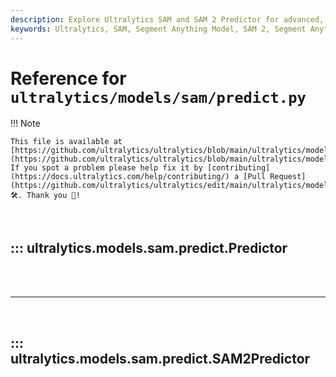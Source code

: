 ```yaml
---
description: Explore Ultralytics SAM and SAM 2 Predictor for advanced, real-time image segmentation using the Segment Anything Model (SAM and SAM 2). Complete implementation details and auxiliary utilities.
keywords: Ultralytics, SAM, Segment Anything Model, SAM 2, Segment Anything Model 2, image segmentation, real-time, prediction, AI, machine learning, Python, torch, inference
---
```


# Reference for `ultralytics/models/sam/predict.py`

!!! Note

    This file is available at [https://github.com/ultralytics/ultralytics/blob/main/ultralytics/models/sam/predict.py](https://github.com/ultralytics/ultralytics/blob/main/ultralytics/models/sam/predict.py). If you spot a problem please help fix it by [contributing](https://docs.ultralytics.com/help/contributing/) a [Pull Request](https://github.com/ultralytics/ultralytics/edit/main/ultralytics/models/sam/predict.py) 🛠️. Thank you 🙏!

<br>

## ::: ultralytics.models.sam.predict.Predictor

<br><br><hr><br>

## ::: ultralytics.models.sam.predict.SAM2Predictor

<br><br>

